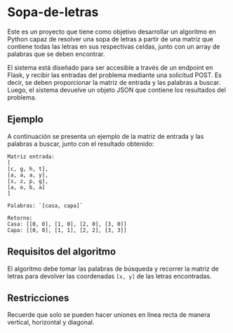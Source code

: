 # Sopa-de-letras

Este es un proyecto que tiene como objetivo desarrollar un algoritmo en Python capaz de resolver una sopa de letras a partir de una matriz que contiene todas las letras en sus respectivas celdas, junto con un array de palabras que se deben encontrar.

El sistema está diseñado para ser accesible a través de un endpoint en Flask, y recibir las entradas del problema mediante una solicitud POST. Es decir, se deben proporcionar la matriz de entrada y las palabras a buscar. Luego, el sistema devuelve un objeto JSON que contiene los resultados del problema.

## Ejemplo

A continuación se presenta un ejemplo de la matriz de entrada y las palabras a buscar, junto con el resultado obtenido:
```
Matriz entrada:
[
[c, g, h, t],
[a, a, a, y],
[s, z, p, g],
[a, o, b, a]
]

Palabras: `[casa, capa]`

Retorno:
Casa: [[0, 0], [1, 0], [2, 0], [3, 0]]
Capa: [[0, 0], [1, 1], [2, 2], [3, 3]]
```
## Requisitos del algoritmo

El algoritmo debe tomar las palabras de búsqueda y recorrer la matriz de letras para devolver 
las coordenadas `[x, y]` de las letras encontradas.

## Restricciones

Recuerde que solo se pueden hacer uniones en línea recta de manera vertical, horizontal y diagonal.
    
